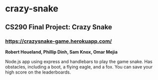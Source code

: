 # crazy-snake

## CS290 Final Project: Crazy Snake
### https://crazysnake-game.herokuapp.com/
**Robert Houeland, Phillip Dinh, Sam Knox, Omar Mejia**

Node.js app using express and handlebars to play the game snake. Has obstacles, including a boot, a flying eagle, and a fox. You can save your high score on the leaderboards.
